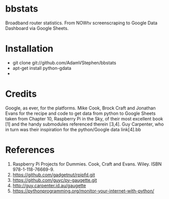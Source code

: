 # bbstats
Broadband router statistics.  From NOWtv screenscraping to Google Data Dashboard via Google Sheets.

# Installation

* git clone git://github.com/AdamVStephen/bbstats
* apt-get install python-gdata
*

# Credits
Google, as ever, for the platforms.   Mike Cook, Brock Craft and Jonathan Evans for the recipe and code to get data from python to Google Sheets taken from Chapter 10, Raspberry Pi in the Sky, of their most excellent book [1] and the handy submodules referenced therein [3,4]. Guy Carpenter, who in turn was their inspiration for the python/Google data link[4].bb

# References

1. Raspberry Pi Projects for Dummies.   Cook, Craft and Evans.   Wiley.  ISBN 978-1-118-76669-9.
2. https://github.com/gadgetnut/rpipfd.git
3. https://github.com/guyc/py-gaugette.git
4. http://guy.carpenter.id.au/gaugette
5. https://pythonprogramming.org/monitor-your-internet-with-python/
